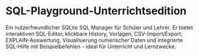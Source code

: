# SQL-Playground-Unterrichtsedition
Ein nutzerfreundlicher SQLite SQL Manager für Schüler und Lehrer. Er bietet interaktiven SQL-Editor, klickbare History, Vorlagen, CSV-Import/Export, EXPLAIN-Auswertung, Visualisierung numerischer Daten und integrierte SQL-Hilfe mit Beispielbefehlen – ideal für Unterricht und Lernzwecke.
